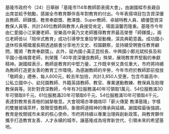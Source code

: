 基隆市政府今（24）日舉辦「基隆市114年教師節表揚大會」，由謝國樑市長親自出席並給予勉勵，感謝全市教育夥伴長年對教育的付出。今年表揚項目包含資深優良教師、師鐸獎、教育奉獻獎、教澤獎、Super教師、卓越特教人員、績優暨資深教保人員等，共計249位教師與教育人員接受肯定，場面溫馨而隆重。基隆市今年由仁愛國小江家慶老師、安樂高中黃乃文老師獲得教育界最高榮譽「師鐸獎」，兩位老師皆以「陪伴式教育」成功引導學生重拾學習動機，深具典範意義。成功國小退休校長楊熾瀧長期透過臉書分享地方文史、校園觀察，並持續受聘擔任教育顧問，獲頒「教育奉獻獎」。此外，碇內國小黃正昆校長、中興國小鄭兆斌校長及和平國小張梅寶老師，則榮獲「40年資深優良教師」殊榮，展現教育界堅毅的奉獻精神。謝國樑表示，教師是教育的中堅力量，工作既辛勞又責任重大，市府將持續為教師打造更友善的教育工作環境。為感謝教師的辛勞，今年市府於教師節前發放「敬師金」禮券，每人600元，較去年加倍，共計3,850人受惠，包含市屬高中、公私立國中小、幼兒園教師、外籍英語教師、教官、專業運動教練、教保員及助理教保員等。另針對資深教師，今年有3位服務滿40年可領取1萬元、54位服務滿30年可領取8千元、61位服務滿20年可領取6千元、54位服務滿10年可領取4千元，表達對教育長青樹的誠摯敬意。大會現場亦準備烙印「薪火傳愛 教澤基隆」字樣的雙層玻璃茶杯，致贈受獎教師，象徵師道精神的傳承與延續。謝國樑最後強調，教育是攸關城市未來的核心使命，市府將持續以專業治理與創新政策，與教育夥伴攜手打造教育友善、人才永續的城市，讓基隆成為培育新世代、引領未來的希望基地。